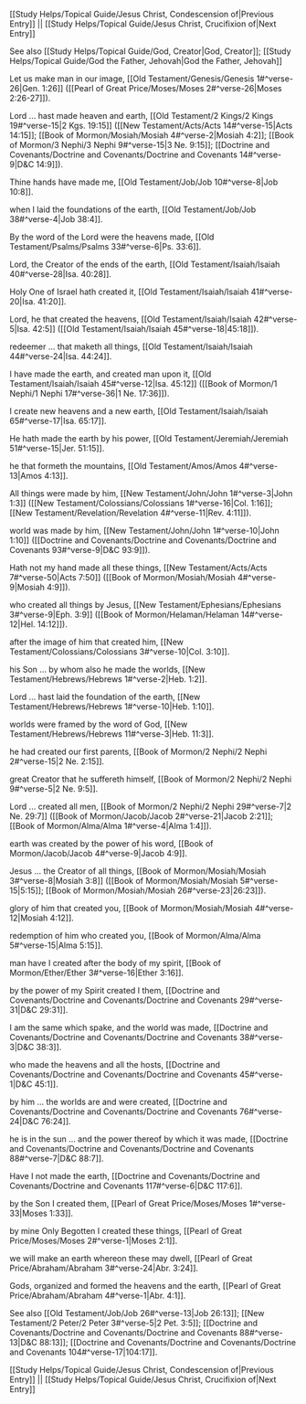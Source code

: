 [[Study Helps/Topical Guide/Jesus Christ, Condescension of|Previous Entry]]  ||  [[Study Helps/Topical Guide/Jesus Christ, Crucifixion of|Next Entry]]

 See also [[Study Helps/Topical Guide/God, Creator|God, Creator]]; [[Study Helps/Topical Guide/God the Father, Jehovah|God the Father, Jehovah]]

 Let us make man in our image, [[Old Testament/Genesis/Genesis 1#^verse-26|Gen. 1:26]] ([[Pearl of Great Price/Moses/Moses 2#^verse-26|Moses 2:26-27]]).

 Lord ... hast made heaven and earth, [[Old Testament/2 Kings/2 Kings 19#^verse-15|2 Kgs. 19:15]] ([[New Testament/Acts/Acts 14#^verse-15|Acts 14:15]]; [[Book of Mormon/Mosiah/Mosiah 4#^verse-2|Mosiah 4:2]]; [[Book of Mormon/3 Nephi/3 Nephi 9#^verse-15|3 Ne. 9:15]]; [[Doctrine and Covenants/Doctrine and Covenants/Doctrine and Covenants 14#^verse-9|D&C 14:9]]).

 Thine hands have made me, [[Old Testament/Job/Job 10#^verse-8|Job 10:8]].

 when I laid the foundations of the earth, [[Old Testament/Job/Job 38#^verse-4|Job 38:4]].

 By the word of the Lord were the heavens made, [[Old Testament/Psalms/Psalms 33#^verse-6|Ps. 33:6]].

 Lord, the Creator of the ends of the earth, [[Old Testament/Isaiah/Isaiah 40#^verse-28|Isa. 40:28]].

 Holy One of Israel hath created it, [[Old Testament/Isaiah/Isaiah 41#^verse-20|Isa. 41:20]].

 Lord, he that created the heavens, [[Old Testament/Isaiah/Isaiah 42#^verse-5|Isa. 42:5]] ([[Old Testament/Isaiah/Isaiah 45#^verse-18|45:18]]).

 redeemer ... that maketh all things, [[Old Testament/Isaiah/Isaiah 44#^verse-24|Isa. 44:24]].

 I have made the earth, and created man upon it, [[Old Testament/Isaiah/Isaiah 45#^verse-12|Isa. 45:12]] ([[Book of Mormon/1 Nephi/1 Nephi 17#^verse-36|1 Ne. 17:36]]).

 I create new heavens and a new earth, [[Old Testament/Isaiah/Isaiah 65#^verse-17|Isa. 65:17]].

 He hath made the earth by his power, [[Old Testament/Jeremiah/Jeremiah 51#^verse-15|Jer. 51:15]].

 he that formeth the mountains, [[Old Testament/Amos/Amos 4#^verse-13|Amos 4:13]].

 All things were made by him, [[New Testament/John/John 1#^verse-3|John 1:3]] ([[New Testament/Colossians/Colossians 1#^verse-16|Col. 1:16]]; [[New Testament/Revelation/Revelation 4#^verse-11|Rev. 4:11]]).

 world was made by him, [[New Testament/John/John 1#^verse-10|John 1:10]] ([[Doctrine and Covenants/Doctrine and Covenants/Doctrine and Covenants 93#^verse-9|D&C 93:9]]).

 Hath not my hand made all these things, [[New Testament/Acts/Acts 7#^verse-50|Acts 7:50]] ([[Book of Mormon/Mosiah/Mosiah 4#^verse-9|Mosiah 4:9]]).

 who created all things by Jesus, [[New Testament/Ephesians/Ephesians 3#^verse-9|Eph. 3:9]] ([[Book of Mormon/Helaman/Helaman 14#^verse-12|Hel. 14:12]]).

 after the image of him that created him, [[New Testament/Colossians/Colossians 3#^verse-10|Col. 3:10]].

 his Son ... by whom also he made the worlds, [[New Testament/Hebrews/Hebrews 1#^verse-2|Heb. 1:2]].

 Lord ... hast laid the foundation of the earth, [[New Testament/Hebrews/Hebrews 1#^verse-10|Heb. 1:10]].

 worlds were framed by the word of God, [[New Testament/Hebrews/Hebrews 11#^verse-3|Heb. 11:3]].

 he had created our first parents, [[Book of Mormon/2 Nephi/2 Nephi 2#^verse-15|2 Ne. 2:15]].

 great Creator that he suffereth himself, [[Book of Mormon/2 Nephi/2 Nephi 9#^verse-5|2 Ne. 9:5]].

 Lord ... created all men, [[Book of Mormon/2 Nephi/2 Nephi 29#^verse-7|2 Ne. 29:7]] ([[Book of Mormon/Jacob/Jacob 2#^verse-21|Jacob 2:21]]; [[Book of Mormon/Alma/Alma 1#^verse-4|Alma 1:4]]).

 earth was created by the power of his word, [[Book of Mormon/Jacob/Jacob 4#^verse-9|Jacob 4:9]].

 Jesus ... the Creator of all things, [[Book of Mormon/Mosiah/Mosiah 3#^verse-8|Mosiah 3:8]] ([[Book of Mormon/Mosiah/Mosiah 5#^verse-15|5:15]]; [[Book of Mormon/Mosiah/Mosiah 26#^verse-23|26:23]]).

 glory of him that created you, [[Book of Mormon/Mosiah/Mosiah 4#^verse-12|Mosiah 4:12]].

 redemption of him who created you, [[Book of Mormon/Alma/Alma 5#^verse-15|Alma 5:15]].

 man have I created after the body of my spirit, [[Book of Mormon/Ether/Ether 3#^verse-16|Ether 3:16]].

 by the power of my Spirit created I them, [[Doctrine and Covenants/Doctrine and Covenants/Doctrine and Covenants 29#^verse-31|D&C 29:31]].

 I am the same which spake, and the world was made, [[Doctrine and Covenants/Doctrine and Covenants/Doctrine and Covenants 38#^verse-3|D&C 38:3]].

 who made the heavens and all the hosts, [[Doctrine and Covenants/Doctrine and Covenants/Doctrine and Covenants 45#^verse-1|D&C 45:1]].

 by him ... the worlds are and were created, [[Doctrine and Covenants/Doctrine and Covenants/Doctrine and Covenants 76#^verse-24|D&C 76:24]].

 he is in the sun ... and the power thereof by which it was made, [[Doctrine and Covenants/Doctrine and Covenants/Doctrine and Covenants 88#^verse-7|D&C 88:7]].

 Have I not made the earth, [[Doctrine and Covenants/Doctrine and Covenants/Doctrine and Covenants 117#^verse-6|D&C 117:6]].

 by the Son I created them, [[Pearl of Great Price/Moses/Moses 1#^verse-33|Moses 1:33]].

 by mine Only Begotten I created these things, [[Pearl of Great Price/Moses/Moses 2#^verse-1|Moses 2:1]].

 we will make an earth whereon these may dwell, [[Pearl of Great Price/Abraham/Abraham 3#^verse-24|Abr. 3:24]].

 Gods, organized and formed the heavens and the earth, [[Pearl of Great Price/Abraham/Abraham 4#^verse-1|Abr. 4:1]].

 See also [[Old Testament/Job/Job 26#^verse-13|Job 26:13]]; [[New Testament/2 Peter/2 Peter 3#^verse-5|2 Pet. 3:5]]; [[Doctrine and Covenants/Doctrine and Covenants/Doctrine and Covenants 88#^verse-13|D&C 88:13]]; [[Doctrine and Covenants/Doctrine and Covenants/Doctrine and Covenants 104#^verse-17|104:17]].

[[Study Helps/Topical Guide/Jesus Christ, Condescension of|Previous Entry]]  ||  [[Study Helps/Topical Guide/Jesus Christ, Crucifixion of|Next Entry]]